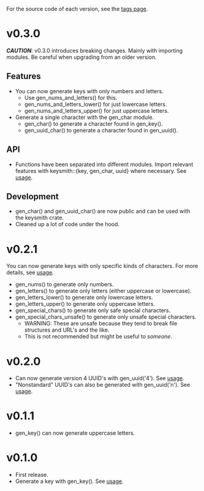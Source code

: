 For the source code of each version, see the [tags page](https://github.com/njshockey/keysmith-rs/tags).

# v0.3.0
***CAUTION***: v0.3.0 introduces breaking changes. Mainly with importing modules. Be careful when upgrading from an older version.

## Features
- You can now generate keys with only numbers and letters.
  - Use gen_nums_and_letters() for this.
  - gen_nums_and_letters_lower() for just lowercase letters.
  - gen_nums_and_letters_upper() for just uppercase letters.
- Generate a single character with the gen_char module.
  - gen_char() to generate a character found in gen_key().
  - gen_uuid_char() to generate a character found in gen_uuid().

## API
- Functions have been separated into different modules. Import relevant features with keysmith::{key, gen_char, uuid} where necessary. See [usage](README.md#usage).

## Development
- gen_char() and gen_uuid_char() are now public and can be used with the keysmith crate.
- Cleaned up a lot of code under the hood.

# v0.2.1
You can now generate keys with only specific kinds of characters. For more details, see [usage](README.md#usage).

- gen_nums() to generate only numbers.
- gen_letters() to generate only letters (either uppercase or lowercase).
- gen_letters_lower() to generate only lowercase letters.
- gen_letters_upper() to generate only uppercase letters.
- gen_special_chars() to generate only safe special characters.
- gen_special_chars_unsafe() to generate only unsafe special characters.
  - WARNING: These are unsafe because they tend to break file structures and URL's and the like.
  - This is not recommended but might be useful to *someone*.

# v0.2.0
- Can now generate version 4 UUID's with gen_uuid('4'). See [usage](README.md#usage).
- "Nonstandard" UUID's can also be generated with gen_uuid('n'). See [usage](README.md#usage).

# v0.1.1
- gen_key() can now generate uppercase letters.

# v0.1.0
- First release.
- Generate a key with gen_key(). See [usage](README.md#usage).